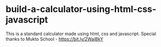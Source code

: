 # build-a-calculator-using-html-css-javascript
 This is a standard calculator made using html, css and javascript. Special thanks to Mukto School - https://bit.ly/2WajBkY
